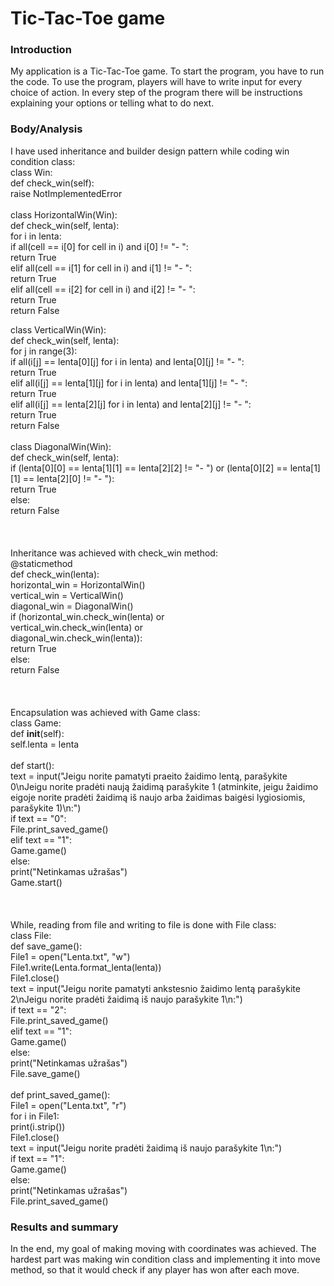 
# Tic-Tac-Toe game

### Introduction

My application is a Tic-Tac-Toe game. To start the program, you have to run the code. To use the program, players will have to write input for every choice of action. In every step of the program there will be instructions explaining your options or telling what to do next. 

### Body/Analysis

I have used inheritance and builder design pattern while coding win condition class:<br>
class Win:<br>
    def check_win(self):<br>
        raise NotImplementedError<br>
    <br>
class HorizontalWin(Win):<br>
    def check_win(self, lenta):<br>
        for i in lenta:<br>
            if all(cell == i[0] for cell in i) and i[0] != "- ":<br>
                return True<br>
            elif all(cell == i[1] for cell in i) and i[1] != "- ":<br>
                return True<br>
            elif all(cell == i[2] for cell in i) and i[2] != "- ":<br>
                return True<br>
        return False<br>
        
class VerticalWin(Win):<br>
    def check_win(self, lenta):<br>
        for j in range(3):<br>
            if all(i[j] == lenta[0][j] for i in lenta) and lenta[0][j] != "- ":<br>
                return True<br>
            elif all(i[j] == lenta[1][j] for i in lenta) and lenta[1][j] != "- ":<br>
                return True<br>
            elif all(i[j] == lenta[2][j] for i in lenta) and lenta[2][j] != "- ":<br>
                return True<br>
        return False<br>
    <br>
class DiagonalWin(Win):<br>
    def check_win(self, lenta):<br>
        if (lenta[0][0] == lenta[1][1] == lenta[2][2] != "- ") or (lenta[0][2] == lenta[1][1] == lenta[2][0] != "- "):<br>
            return True<br>
        else:<br>
            return False<br>
<br>
<br>
<br>
Inheritance was achieved with check_win method:<br>
@staticmethod<br>
def check_win(lenta):<br>
    horizontal_win = HorizontalWin()<br>
    vertical_win = VerticalWin()<br>
    diagonal_win = DiagonalWin()<br>
    if (horizontal_win.check_win(lenta) or<br>
        vertical_win.check_win(lenta) or<br>
        diagonal_win.check_win(lenta)):<br>
        return True<br>
    else:<br>
        return False<br>
<br>
<br>
<br>
Encapsulation was achieved with Game class:<br>
class Game:<br>
    def __init__(self):<br>
        self.lenta = lenta<br>
<br>
    def start():<br>
        text = input("Jeigu norite pamatyti praeito žaidimo lentą, parašykite 0\nJeigu norite pradėti naują žaidimą parašykite 1 (atminkite, jeigu žaidimo eigoje norite pradėti žaidimą iš naujo arba žaidimas baigėsi lygiosiomis, parašykite 1)\n:")<br>
        if text == "0":<br>
            File.print_saved_game()<br>
        elif text == "1":<br>
            Game.game()<br>
        else:<br>
            print("Netinkamas užrašas")<br>
            Game.start()<br>
<br>
<br>
<br>
While, reading from file and writing to file is done with File class:<br>
class File:<br>
    def save_game():<br>
        File1 = open("Lenta.txt", "w")<br>
        File1.write(Lenta.format_lenta(lenta))<br>
        File1.close()<br>
        text = input("Jeigu norite pamatyti ankstesnio žaidimo lentą parašykite 2\nJeigu norite pradėti žaidimą iš naujo parašykite 1\n:")<br>
        if text == "2":<br>
            File.print_saved_game()<br>
        elif text == "1":<br>
            Game.game()<br>
        else:<br>
            print("Netinkamas užrašas")<br>
            File.save_game()<br>
<br>
    def print_saved_game():<br>
        File1 = open("Lenta.txt", "r")<br>
        for i in File1:<br>
            print(i.strip())<br>
        File1.close()<br>
        text = input("Jeigu norite pradėti žaidimą iš naujo parašykite 1\n:")<br>
        if text == "1":<br>
            Game.game()<br>
        else:<br>
            print("Netinkamas užrašas")<br>
            File.print_saved_game()<br>

### Results and summary

In the end, my goal of making moving with coordinates was achieved. The hardest part was making win condition class and implementing it into move method, so that it would check if any player has won after each move.
